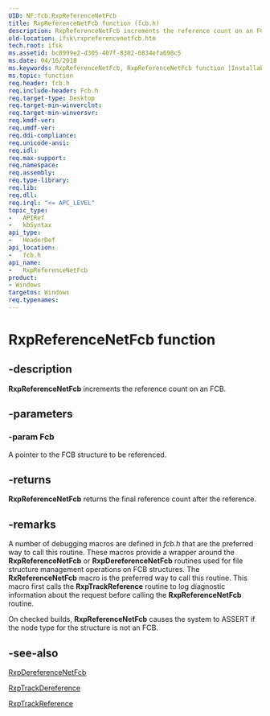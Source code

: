 ```yaml
---
UID: NF:fcb.RxpReferenceNetFcb
title: RxpReferenceNetFcb function (fcb.h)
description: RxpReferenceNetFcb increments the reference count on an FCB.
old-location: ifsk\rxpreferencenetfcb.htm
tech.root: ifsk
ms.assetid: bc8999e2-d305-407f-8302-6834efa698c5
ms.date: 04/16/2018
ms.keywords: RxpReferenceNetFcb, RxpReferenceNetFcb function [Installable File System Drivers], fcb/RxpReferenceNetFcb, ifsk.rxpreferencenetfcb, rxref_48d7801e-1459-405e-a681-2aa13e9e31cd.xml
ms.topic: function
req.header: fcb.h
req.include-header: Fcb.h
req.target-type: Desktop
req.target-min-winverclnt: 
req.target-min-winversvr: 
req.kmdf-ver: 
req.umdf-ver: 
req.ddi-compliance: 
req.unicode-ansi: 
req.idl: 
req.max-support: 
req.namespace: 
req.assembly: 
req.type-library: 
req.lib: 
req.dll: 
req.irql: "<= APC_LEVEL"
topic_type:
-	APIRef
-	kbSyntax
api_type:
-	HeaderDef
api_location:
-	fcb.h
api_name:
-	RxpReferenceNetFcb
product:
- Windows
targetos: Windows
req.typenames: 
---
```


# RxpReferenceNetFcb function


## -description


<b>RxpReferenceNetFcb</b> increments the reference count on an FCB.


## -parameters




### -param Fcb

A pointer to the FCB structure to be referenced.


## -returns



<b>RxpReferenceNetFcb</b> returns the final reference count after the reference. 




## -remarks



A number of debugging macros are defined in <i>fcb.h</i> that are the preferred way to call this routine. These macros provide a wrapper around the <b>RxpReferenceNetFcb</b> or <b>RxpDereferenceNetFcb</b> routines used for file structure management operations on FCB structures. The <b>RxReferenceNetFcb</b> macro is the preferred way to call this routine. This macro first calls the <b>RxpTrackReference</b> routine to log diagnostic information about the request before calling the <b>RxpReferenceNetFcb</b> routine.

On checked builds, <b>RxpReferenceNetFcb</b> causes the system to ASSERT if the node type for the structure is not an FCB. 




## -see-also




<a href="https://msdn.microsoft.com/library/windows/hardware/ff554608">RxpDereferenceNetFcb</a>



<a href="https://msdn.microsoft.com/library/windows/hardware/ff554655">RxpTrackDereference</a>



<a href="https://msdn.microsoft.com/library/windows/hardware/ff554659">RxpTrackReference</a>
 

 

